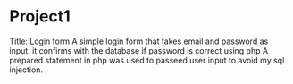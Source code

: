 # Project1 
Title: Login form
A simple login form that takes email and password as input. 
it confirms with the database if password is correct using php
A prepared statement in php was used to passeed user input to avoid my sql injection.
